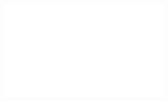 ![](https://raw.githubusercontent.com/peytonblake/github-stats/master/generated/languages.svg#gh-dark-mode-only)
